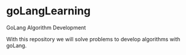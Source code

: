 # goLangLearning
GoLang Algorithm Development

With this repository we will solve problems to develop algorithms with goLang.
